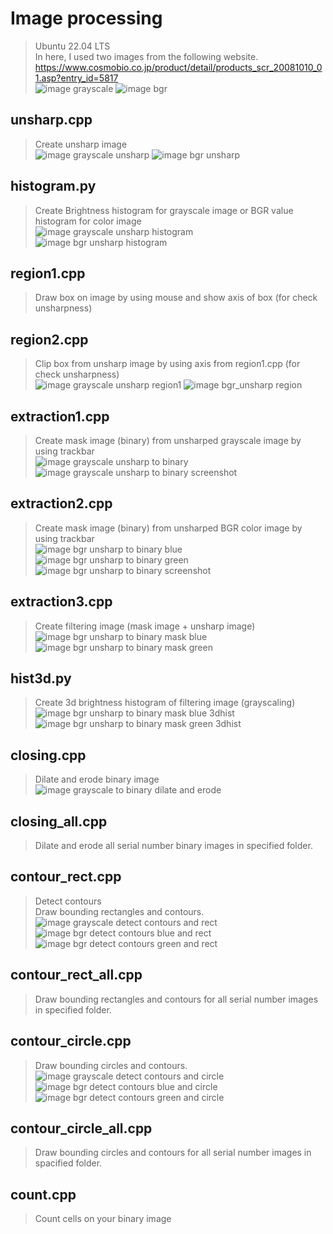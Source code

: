 # Image processing
> Ubuntu 22.04 LTS<br>
> In here, I used two images from the following website.<br>
> https://www.cosmobio.co.jp/product/detail/products_scr_20081010_01.asp?entry_id=5817<br>
![image grayscale](https://github.com/makotoyamaai/image-processing/blob/main/data/image_processing/src1/cosmobio_gray1.jpg)
![image bgr](https://github.com/makotoyamaai/image-processing/blob/main/data/image_processing/src2/cosmobio_rgb1.jpg)
## unsharp.cpp
> Create unsharp image<br>
![image grayscale unsharp](https://github.com/makotoyamaai/image-processing/blob/main/data/image_processing/src1/cosmobio_gray1-unsharp.jpg)
![image bgr unsharp](https://github.com/makotoyamaai/image-processing/blob/main/data/image_processing/src2/cosmobio_rgb1-unsharp.jpg)
## histogram.py
> Create Brightness histogram for grayscale image or BGR value histogram for color image<br>
![image grayscale unsharp histogram](https://github.com/makotoyamaai/image-processing/blob/main/data/image_processing/src1/cosmobio_gray1-unsharp-histogram.jpg)<br>
![image bgr unsharp histogram](https://github.com/makotoyamaai/image-processing/blob/main/data/image_processing/src2/cosmobio_rgb1-unsharp-histogram.jpg)
## region1.cpp
> Draw box on image by using mouse and show axis of box (for check unsharpness)
## region2.cpp
> Clip box from unsharp image by using axis from region1.cpp (for check unsharpness)<br>
![image grayscale unsharp region1](https://github.com/makotoyamaai/image-processing/blob/main/data/image_processing/src1/cosmobio_gray1-unsharp-region.jpg)
![image bgr_unsharp region](https://github.com/makotoyamaai/image-processing/blob/main/data/image_processing/src2/cosmobio_rgb1-unsharp-region.jpg)
## extraction1.cpp
> Create mask image (binary) from unsharped grayscale image by using trackbar<br>
![image grayscale unsharp to binary](https://github.com/makotoyamaai/image-processing/blob/main/data/image_processing/src1/cosmobio_gray1-unsharp-mask.jpg)<br>
![image grayscale unsharp to binary screenshot](https://github.com/makotoyamaai/image-processing/blob/main/data/image_processing/src1/example_gray.png)
## extraction2.cpp
> Create mask image (binary) from unsharped BGR color image by using trackbar<br>
![image bgr unsharp to binary blue](https://github.com/makotoyamaai/image-processing/blob/main/data/image_processing/src2/cosmobio_rgb1-unsharp-mask1.jpg)
![image bgr unsharp to binary green](https://github.com/makotoyamaai/image-processing/blob/main/data/image_processing/src2/cosmobio_rgb1-unsharp-mask2.jpg)
![image bgr unsharp to binary screenshot](https://github.com/makotoyamaai/image-processing/blob/main/data/image_processing/src2/example_rgb.png)
## extraction3.cpp
> Create filtering image (mask image + unsharp image)<br>
![image bgr unsharp to binary mask blue](https://github.com/makotoyamaai/image-processing/blob/main/data/image_processing/src2/cosmobio_rgb1-unsharp-mask1-filtering.jpg)
![image bgr unsharp to binary mask green](https://github.com/makotoyamaai/image-processing/blob/main/data/image_processing/src2/cosmobio_rgb1-unsharp-mask2-filtering.jpg)
## hist3d.py
> Create 3d brightness histogram of filtering image (grayscaling)<br>
![image bgr unsharp to binary mask blue 3dhist](https://github.com/makotoyamaai/image-processing/blob/main/data/image_processing/src2/cosmobio_rgb1-unsharp-mask1-filtering-hist3d.png)
![image bgr unsharp to binary mask green 3dhist](https://github.com/makotoyamaai/image-processing/blob/main/data/image_processing/src2/cosmobio_rgb1-unsharp-mask2-filtering-hist3d.png)
## closing.cpp
> Dilate and erode binary image<br>
![image grayscale to binary dilate and erode](https://github.com/makotoyamaai/image-processing/blob/main/data/image_processing/src1/cosmobio_gray1-unsharp-de.jpg)
## closing_all.cpp
> Dilate and erode all serial number binary images in specified folder.
## contour_rect.cpp
> Detect contours<br>
> Draw bounding rectangles and contours.<br>
![image grayscale detect contours and rect](https://github.com/makotoyamaai/image-processing/blob/main/data/image_processing/src1/cosmobio_gray1-unsharp-de-rect.jpg)
![image bgr detect contours blue and rect](https://github.com/makotoyamaai/image-processing/blob/main/data/image_processing/src2/cosmobio_rgb1-unsharp-mask1-rect.jpg)
![image bgr detect contours green and rect](https://github.com/makotoyamaai/image-processing/blob/main/data/image_processing/src2/cosmobio_rgb1-unsharp-mask2-rect.jpg)
## contour_rect_all.cpp
> Draw bounding rectangles and contours for all serial number images in specified folder.<br>
## contour_circle.cpp
> Draw bounding circles and contours.<br>
![image grayscale detect contours and circle](https://github.com/makotoyamaai/image-processing/blob/main/data/image_processing/src1/cosmobio_gray1-unsharp-de-circle.jpg)
![image bgr detect contours blue and circle](https://github.com/makotoyamaai/image-processing/blob/main/data/image_processing/src2/cosmobio_rgb1-unsharp-mask1_circle.jpg)
![image bgr detect contours green and circle](https://github.com/makotoyamaai/image-processing/blob/main/data/image_processing/src2/cosmobio_rgb1-unsharp-mask2_circle.jpg)
## contour_circle_all.cpp<br>
> Draw bounding circles and contours for all serial number images in spacified folder.<br>
## count.cpp
> Count cells on your binary image
